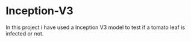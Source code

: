 # Inception-V3
In this project i have used a Inception V3 model to test if a tomato leaf is infected or not.
